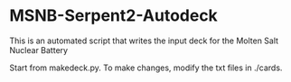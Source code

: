 # MSNB-Serpent2-Autodeck
This is an automated script that writes the input deck for the Molten Salt Nuclear Battery

Start from makedeck.py. To make changes, modify the txt files in ./cards. 
